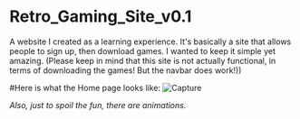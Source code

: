 # Retro_Gaming_Site_v0.1
A website I created as a learning experience. It's basically a site that allows people to sign up, then download games. I wanted to keep it simple yet amazing. (Please keep in mind that this site is not actually functional, in terms of downloading the games! But the navbar does work!))

#Here is what the Home page looks like:
![Capture](https://user-images.githubusercontent.com/91026599/136703686-6063e9a9-6b2d-4d4f-b617-d153496fa405.PNG)

*Also, just to spoil the fun, there are animations.*
